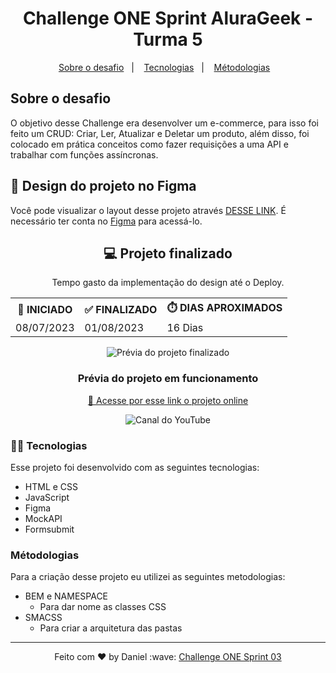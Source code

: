 <h1 align="center">Challenge ONE Sprint AluraGeek - Turma 5</h1>

<p align="center">
  <a href="#-sobre-o-desafio">Sobre o desafio</a>&nbsp;&nbsp;&nbsp;|&nbsp;&nbsp;&nbsp;
  <a href="#-tecnologias">Tecnologias</a>&nbsp;&nbsp;&nbsp;|&nbsp;&nbsp;&nbsp;
  <a href="#-metodologias">Métodologias</a>&nbsp;&nbsp;&nbsp;
</p>

## Sobre o desafio
<p>
    O objetivo desse Challenge era desenvolver um e-commerce, para isso foi feito um CRUD: Criar, Ler, Atualizar e Deletar um produto, além disso, foi colocado em prática conceitos como fazer requisições a uma API e trabalhar com funções assíncronas. 
</p>

## 🔖 Design do projeto no Figma
<p>
    Você pode visualizar o layout desse projeto através <a href="https://www.figma.com/file/itJpWbvHxSUcUeMPy1lmof/AluraGeek?type=design&fuid=1149353679028049690" target="_blank">DESSE LINK</a>. É necessário ter conta no <a href="https://figma.com" target="_blank">Figma</a> para acessá-lo.
</p>

<h2 align="center">💻 Projeto finalizado</h2>

<div align="center">
  <table>
    <legend>Tempo gasto da implementação do design até o Deploy.</legend>
    <tr>
      <th>🚩 INICIADO</th>
      <th>✅ FINALIZADO</th>
      <th>⏱️ DIAS APROXIMADOS</th>
    </tr>
    <tr>
      <td>08/07/2023</td>
      <td>01/08/2023</td>
      <td>16 Dias</td>
    </tr>
  </table>
</div>

<p align="center" >
    <img src="./.github/preview.gif" alt="Prévia do projeto finalizado">
</p>


<h3 align="center">Prévia do projeto em funcionamento</h3>
<p align="center">
    <a href="https://danieldemoura.github.io/challange-one-sprint-03" target="_blank">🚀 Acesse por esse link o projeto online</a>
</p>

<p align="center">
  <img alt="Canal do YouTube" src="https://img.shields.io/youtube/channel/subscribers/UCHf8h4M94Wnw5o4deGWZKnw?label=Daniel%20Moura&logo=YouTube&logoColor=red&style=social">
</p>


### 👨‍💻 Tecnologias

Esse projeto foi desenvolvido com as seguintes tecnologias:

- HTML e CSS
- JavaScript
- Figma
- MockAPI
- Formsubmit

### Métodologias
Para a criação desse projeto eu utilizei as seguintes metodologias:
- BEM e NAMESPACE
    - Para dar nome as classes CSS
- SMACSS
    - Para criar a arquitetura das pastas


---

<p align="center">
    Feito com ♥ by Daniel :wave: <a href="https://www.youtube.com/channel/UCHf8h4M94Wnw5o4deGWZKnw" target="_blank">Challenge ONE Sprint 03</a>
</p>